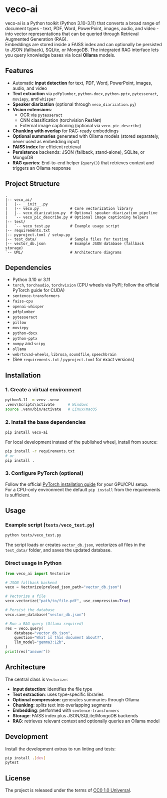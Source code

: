 # veco-ai

veco-ai is a Python toolkit (Python 3.10-3.11) that converts a broad range of document types - text, PDF, Word, PowerPoint, images, audio, and video - into vector representations that can be queried through Retrieval Augmented Generation (RAG).  
Embeddings are stored inside a FAISS index and can optionally be persisted to JSON (fallback), SQLite, or MongoDB. The integrated RAG interface lets you query knowledge bases via local **Ollama** models.

## Features

- Automatic **input detection** for text, PDF, Word, PowerPoint, images, audio, and video
- **Text extraction** via `pdfplumber`, `python-docx`, `python-pptx`, `pytesseract`, `moviepy`, and `whisper`
- **Speaker diarization** (optional through `veco_diarization.py`)
- **Vision extensions**:
  - OCR via `pytesseract`
  - CNN classification (torchvision ResNet)
  - External image captioning (optional via `veco_pic_describe`)
- **Chunking with overlap** for RAG-ready embeddings
- **Optional summaries** generated with Ollama models (stored separately, never used as embedding input)
- **FAISS index** for efficient retrieval
- **Persistence** backends: JSON (fallback, stand-alone), SQLite, or MongoDB
- **RAG queries**: End-to-end helper (`query()`) that retrieves context and triggers an Ollama response

## Project Structure

```
.
|-- veco_ai/
|   |-- __init__.py
|   |-- veco.py              # Core vectorization library
|   |-- veco_diarization.py  # Optional speaker diarization pipeline
|   `-- veco_pic_describe.py # Optional image captioning helpers
|-- test/
|   `-- veco_test.py         # Example usage script
|-- requirements.txt
|-- pyproject.toml / setup.py
|-- test_data/               # Sample files for testing
|-- vector_db.json           # Example JSON database (fallback storage)
`-- UML/                     # Architecture diagrams
```

## Dependencies

- Python 3.10 or 3.11
- `torch`, `torchaudio`, `torchvision` (CPU wheels via PyPI; follow the official PyTorch guide for CUDA)
- `sentence-transformers`
- `faiss-cpu`
- `openai-whisper`
- `pdfplumber`
- `pytesseract`
- `pillow`
- `moviepy`
- `python-docx`
- `python-pptx`
- `numpy` and `scipy`
- `ollama`
- `webrtcvad-wheels`, `librosa`, `soundfile`, `speechbrain`
- (See `requirements.txt` / `pyproject.toml` for exact versions)

## Installation

### 1. Create a virtual environment

```bash
python3.11 -m venv .venv
.venv\Scripts\activate      # Windows
source .venv/bin/activate   # Linux/macOS
```

### 2. Install the base dependencies

```bash
pip install veco-ai
```

For local development instead of the published wheel, install from source:

```bash
pip install -r requirements.txt
# or
pip install .
```

### 3. Configure PyTorch (optional)

Follow the official [PyTorch installation guide](https://pytorch.org/get-started/locally/) for your GPU/CPU setup.  
For a CPU-only environment the default `pip install` from the requirements is sufficient.

## Usage

### Example script (`tests/veco_test.py`)

```bash
python tests/veco_test.py
```

The script loads or creates `vector_db.json`, vectorizes all files in the `test_data/` folder, and saves the updated database.

### Direct usage in Python

```python
from veco_ai import Vectorize

# JSON fallback backend
veco = Vectorize(preload_json_path="vector_db.json")

# Vectorize a file
veco.vectorize("path/to/file.pdf", use_compression=True)

# Persist the database
veco.save_database("vector_db.json")

# Run a RAG query (Ollama required)
res = veco.query(
    database="vector_db.json",
    question="What is this document about?",
    llm_model="gemma3:12b",
)
print(res["answer"])
```

## Architecture

The central class is `Vectorize`:

- **Input detection**: identifies the file type
- **Text extraction**: uses type-specific libraries
- **Optional compression**: generates summaries through Ollama
- **Chunking**: splits text into overlapping segments
- **Embedding**: performed with `sentence-transformers`
- **Storage**: FAISS index plus JSON/SQLite/MongoDB backends
- **RAG**: retrieves relevant context and optionally queries an Ollama model

## Development

Install the development extras to run linting and tests:

```bash
pip install .[dev]
pytest
```

## License

The project is released under the terms of [CC0 1.0 Universal](LICENSE).
